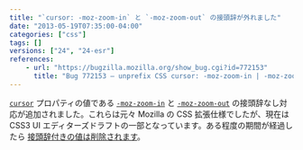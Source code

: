 ```yaml
---
title: "`cursor: -moz-zoom-in` と `-moz-zoom-out` の接頭辞が外れました"
date: "2013-05-19T07:35:00-04:00"
categories: ["css"]
tags: []
versions: ["24", "24-esr"]
references:
    - url: "https://bugzilla.mozilla.org/show_bug.cgi?id=772153"
      title: "Bug 772153 – unprefix CSS cursor: -moz-zoom-in | -moz-zoom-out"
---
```

[`cursor`](https://developer.mozilla.org/docs/Web/CSS/cursor) プロパティの値である [`-moz-zoom-in`](https://developer.mozilla.org/docs/Web/CSS/-moz-zoom-in) と [`-moz-zoom-out`](https://developer.mozilla.org/docs/Web/CSS/-moz-zoom-out) の接頭辞なし対応が追加されました。これらは元々 Mozilla の CSS 拡張仕様でしたが、現在は CSS3 UI エディターズドラフトの一部となっています。ある程度の期間が経過したら [接頭辞付きの値は削除されます](https://bugzilla.mozilla.org/show_bug.cgi?id=879119)。
